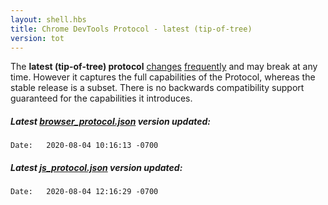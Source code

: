 ```yaml
---
layout: shell.hbs
title: Chrome DevTools Protocol - latest (tip-of-tree)
version: tot
---
```

The **latest (tip-of-tree) protocol** <a href="https://chromium.googlesource.com/chromium/src/+log/master/third_party/blink/renderer/core/inspector/browser_protocol.json">changes</a>
<a href="https://chromium.googlesource.com/v8/v8.git/+log/master/src/inspector/js_protocol.json">frequently</a> and may break at any time.
However it captures the full capabilities of the Protocol, whereas the stable release is a subset.
There is no backwards compatibility support guaranteed for the capabilities it introduces.

<h5 browser>Latest <a
   href="https://chromium.googlesource.com/chromium/src/+log/master/third_party/blink/renderer/core/inspector/browser_protocol.json">browser_protocol.json</a> version updated:</h5>
<code browser>Date:   2020-08-04 10:16:13 -0700
</code>

<h5 js>Latest <a
   href="https://chromium.googlesource.com/v8/v8/+/master/src/inspector/js_protocol.json">js_protocol.json</a> version updated:</h5>
<code js>Date:   2020-08-04 12:16:29 -0700
</code>
